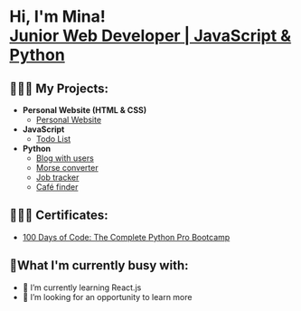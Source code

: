 <h1>Hi, I'm Mina! <br/><a href="https://github.com/Mahmina">Junior Web Developer | JavaScript & Python</a></h1>

<h2>👩🏻‍💻 My Projects:</h2>

- <b>Personal Website (HTML & CSS)</b>
  - [Personal Website](https://github.com/Mahmina/personal-website)
- <b>JavaScript</b>
  - [Todo List](https://github.com/Mahmina/todo-list)
- <b>Python</b>
  - [Blog with users](https://github.com/Mahmina/blog-with-users)
  - [Morse converter](https://github.com/Mahmina/morse-converter)
  - [Job tracker](https://github.com/Mahmina/job-tracker)
  - [Café finder](https://github.com/Mahmina/cafe-cortex)

<h2>👩🏻‍🎓 Certificates: </h2>

- [100 Days of Code: The Complete Python Pro Bootcamp](https://ude.my/UC-73c71684-6f77-4432-93cd-298f5959ae60)


<h2> 🤳What I'm currently busy with: </h2>

- 🌱 I’m currently learning React.js
- 👯 I’m looking for an opportunity to learn more
